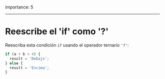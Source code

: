 importance: 5

---

# Reescribe el 'if' como '?'

Reescriba esta condición `if` usando el operador ternario `'?'`:

```js
if (a + b < 4) {
  result = 'Debajo';
} else {
  result = 'Encima';
}
```
